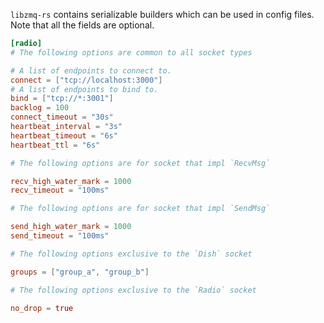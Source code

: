 `libzmq-rs` contains serializable builders which can be used in config files.
Note that all the fields are optional.

```toml
[radio]
# The following options are common to all socket types

# A list of endpoints to connect to.
connect = ["tcp://localhost:3000"]
# A list of endpoints to bind to.
bind = ["tcp://*:3001"]
backlog = 100
connect_timeout = "30s"
heartbeat_interval = "3s"
heartbeat_timeout = "6s"
heartbeat_ttl = "6s"

# The following options are for socket that impl `RecvMsg`

recv_high_water_mark = 1000
recv_timeout = "100ms"

# The following options are for socket that impl `SendMsg`

send_high_water_mark = 1000
send_timeout = "100ms"

# The following options exclusive to the `Dish` socket

groups = ["group_a", "group_b"]

# The following options exclusive to the `Radio` socket

no_drop = true
```
